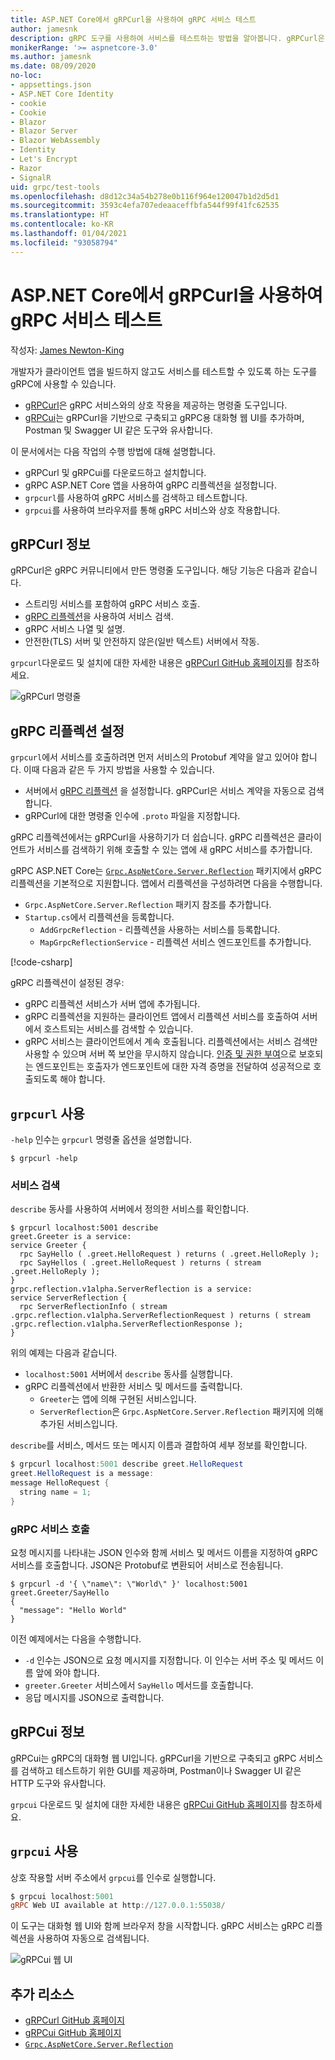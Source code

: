 ```yaml
---
title: ASP.NET Core에서 gRPCurl을 사용하여 gRPC 서비스 테스트
author: jamesnk
description: gRPC 도구를 사용하여 서비스를 테스트하는 방법을 알아봅니다. gRPCurl은 gRPC 서비스와 상호 작용하기 위한 명령줄 도구입니다. gRPCui는 대화형 웹 UI입니다.
monikerRange: '>= aspnetcore-3.0'
ms.author: jamesnk
ms.date: 08/09/2020
no-loc:
- appsettings.json
- ASP.NET Core Identity
- cookie
- Cookie
- Blazor
- Blazor Server
- Blazor WebAssembly
- Identity
- Let's Encrypt
- Razor
- SignalR
uid: grpc/test-tools
ms.openlocfilehash: d8d12c34a54b278e0b116f964e120047b1d2d5d1
ms.sourcegitcommit: 3593c4efa707edeaaceffbfa544f99f41fc62535
ms.translationtype: HT
ms.contentlocale: ko-KR
ms.lasthandoff: 01/04/2021
ms.locfileid: "93058794"
---
```

# <a name="test-grpc-services-with-grpcurl-in-aspnet-core"></a>ASP.NET Core에서 gRPCurl을 사용하여 gRPC 서비스 테스트

작성자: [James Newton-King](https://twitter.com/jamesnk)

개발자가 클라이언트 앱을 빌드하지 않고도 서비스를 테스트할 수 있도록 하는 도구를 gRPC에 사용할 수 있습니다.

* [gRPCurl](https://github.com/fullstorydev/grpcurl)은 gRPC 서비스와의 상호 작용을 제공하는 명령줄 도구입니다.
* [gRPCui](https://github.com/fullstorydev/grpcui)는 gRPCurl을 기반으로 구축되고 gRPC용 대화형 웹 UI를 추가하며, Postman 및 Swagger UI 같은 도구와 유사합니다.

이 문서에서는 다음 작업의 수행 방법에 대해 설명합니다.

* gRPCurl 및 gRPCui를 다운로드하고 설치합니다.
* gRPC ASP.NET Core 앱을 사용하여 gRPC 리플렉션을 설정합니다.
* `grpcurl`를 사용하여 gRPC 서비스를 검색하고 테스트합니다.
* `grpcui`를 사용하여 브라우저를 통해 gRPC 서비스와 상호 작용합니다.

## <a name="about-grpcurl"></a>gRPCurl 정보

gRPCurl은 gRPC 커뮤니티에서 만든 명령줄 도구입니다. 해당 기능은 다음과 같습니다.

* 스트리밍 서비스를 포함하여 gRPC 서비스 호출.
* [gRPC 리플렉션](https://github.com/grpc/grpc/blob/master/doc/server-reflection.md)을 사용하여 서비스 검색.
* gRPC 서비스 나열 및 설명.
* 안전한(TLS) 서버 및 안전하지 않은(일반 텍스트) 서버에서 작동.

`grpcurl`다운로드 및 설치에 대한 자세한 내용은 [gRPCurl GitHub 홈페이지](https://github.com/fullstorydev/grpcurl#installation)를 참조하세요.

![gRPCurl 명령줄](~/grpc/test-tools/static/grpcurl.png)

## <a name="set-up-grpc-reflection"></a>gRPC 리플렉션 설정

`grpcurl`에서 서비스를 호출하려면 먼저 서비스의 Protobuf 계약을 알고 있어야 합니다. 이때 다음과 같은 두 가지 방법을 사용할 수 있습니다.

* 서버에서 [gRPC 리플렉션](https://github.com/grpc/grpc/blob/master/doc/server-reflection.md) 을 설정합니다. gRPCurl은 서비스 계약을 자동으로 검색합니다.
* gRPCurl에 대한 명령줄 인수에 `.proto` 파일을 지정합니다.

gRPC 리플렉션에서는 gRPCurl을 사용하기가 더 쉽습니다. gRPC 리플렉션은 클라이언트가 서비스를 검색하기 위해 호출할 수 있는 앱에 새 gRPC 서비스를 추가합니다.

gRPC ASP.NET Core는 [`Grpc.AspNetCore.Server.Reflection`](https://www.nuget.org/packages/Grpc.AspNetCore.Server.Reflection) 패키지에서 gRPC 리플렉션을 기본적으로 지원합니다. 앱에서 리플렉션을 구성하려면 다음을 수행합니다.

* `Grpc.AspNetCore.Server.Reflection` 패키지 참조를 추가합니다.
* `Startup.cs`에서 리플렉션을 등록합니다.
  * `AddGrpcReflection` - 리플렉션을 사용하는 서비스를 등록합니다.
  * `MapGrpcReflectionService` - 리플렉션 서비스 엔드포인트를 추가합니다.

[!code-csharp[](~/grpc/test-tools/Startup.cs?name=snippet_1&highlight=4,15-18)]

gRPC 리플렉션이 설정된 경우:

* gRPC 리플렉션 서비스가 서버 앱에 추가됩니다.
* gRPC 리플렉션을 지원하는 클라이언트 앱에서 리플렉션 서비스를 호출하여 서버에서 호스트되는 서비스를 검색할 수 있습니다.
* gRPC 서비스는 클라이언트에서 계속 호출됩니다. 리플렉션에서는 서비스 검색만 사용할 수 있으며 서버 쪽 보안을 무시하지 않습니다. [인증 및 권한 부여](xref:grpc/authn-and-authz)으로 보호되는 엔드포인트는 호출자가 엔드포인트에 대한 자격 증명을 전달하여 성공적으로 호출되도록 해야 합니다.

## <a name="use-grpcurl"></a>`grpcurl` 사용

`-help` 인수는 `grpcurl` 명령줄 옵션을 설명합니다.

```console
$ grpcurl -help
```

### <a name="discover-services"></a>서비스 검색

`describe` 동사를 사용하여 서버에서 정의한 서비스를 확인합니다.

```console
$ grpcurl localhost:5001 describe
greet.Greeter is a service:
service Greeter {
  rpc SayHello ( .greet.HelloRequest ) returns ( .greet.HelloReply );
  rpc SayHellos ( .greet.HelloRequest ) returns ( stream .greet.HelloReply );
}
grpc.reflection.v1alpha.ServerReflection is a service:
service ServerReflection {
  rpc ServerReflectionInfo ( stream .grpc.reflection.v1alpha.ServerReflectionRequest ) returns ( stream .grpc.reflection.v1alpha.ServerReflectionResponse );
}
```

위의 예제는 다음과 같습니다.

* `localhost:5001` 서버에서 `describe` 동사를 실행합니다.
* gRPC 리플렉션에서 반환한 서비스 및 메서드를 출력합니다.
  * `Greeter`는 앱에 의해 구현된 서비스입니다.
  * `ServerReflection`은 `Grpc.AspNetCore.Server.Reflection` 패키지에 의해 추가된 서비스입니다.

`describe`를 서비스, 메서드 또는 메시지 이름과 결합하여 세부 정보를 확인합니다.

```powershell
$ grpcurl localhost:5001 describe greet.HelloRequest
greet.HelloRequest is a message:
message HelloRequest {
  string name = 1;
}
```

### <a name="call-grpc-services"></a>gRPC 서비스 호출

요청 메시지를 나타내는 JSON 인수와 함께 서비스 및 메서드 이름을 지정하여 gRPC 서비스를 호출합니다. JSON은 Protobuf로 변환되어 서비스로 전송됩니다.

```console
$ grpcurl -d '{ \"name\": \"World\" }' localhost:5001 greet.Greeter/SayHello
{
  "message": "Hello World"
}
```

이전 예제에서는 다음을 수행합니다.

* `-d` 인수는 JSON으로 요청 메시지를 지정합니다. 이 인수는 서버 주소 및 메서드 이름 앞에 와야 합니다.
* `greeter.Greeter` 서비스에서 `SayHello` 메서드를 호출합니다.
* 응답 메시지를 JSON으로 출력합니다.

## <a name="about-grpcui"></a>gRPCui 정보

gRPCui는 gRPC의 대화형 웹 UI입니다. gRPCurl을 기반으로 구축되고 gRPC 서비스를 검색하고 테스트하기 위한 GUI를 제공하며, Postman이나 Swagger UI 같은 HTTP 도구와 유사합니다.

`grpcui` 다운로드 및 설치에 대한 자세한 내용은 [gRPCui GitHub 홈페이지](https://github.com/fullstorydev/grpcui#installation)를 참조하세요.

## <a name="using-grpcui"></a>`grpcui` 사용

상호 작용할 서버 주소에서 `grpcui`를 인수로 실행합니다.

```powershell
$ grpcui localhost:5001
gRPC Web UI available at http://127.0.0.1:55038/
```

이 도구는 대화형 웹 UI와 함께 브라우저 창을 시작합니다. gRPC 서비스는 gRPC 리플렉션을 사용하여 자동으로 검색됩니다.

![gRPCui 웹 UI](~/grpc/test-tools/static/grpcui.png)

## <a name="additional-resources"></a>추가 리소스

* [gRPCurl GitHub 홈페이지](https://github.com/fullstorydev/grpcurl)
* [gRPCui GitHub 홈페이지](https://github.com/fullstorydev/grpcui)
* [`Grpc.AspNetCore.Server.Reflection`](https://www.nuget.org/packages/Grpc.AspNetCore.Server.Reflection)
